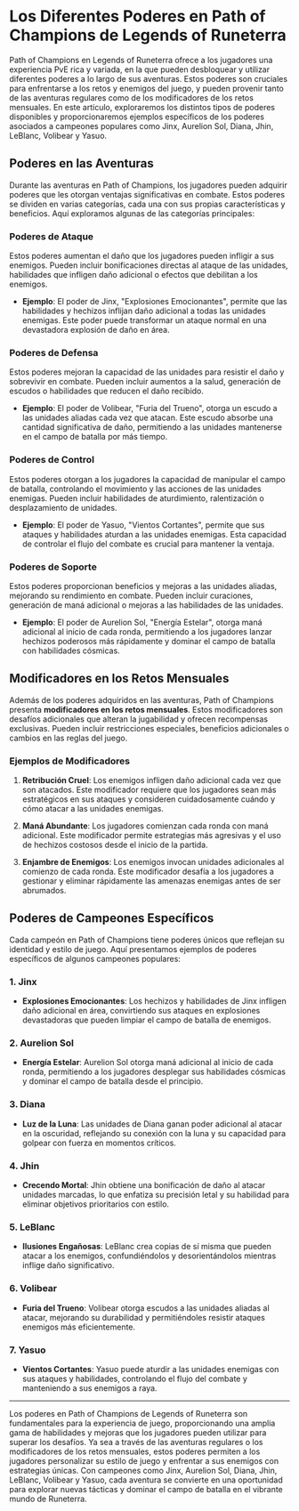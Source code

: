 # Los Diferentes Poderes en Path of Champions de Legends of Runeterra

Path of Champions en Legends of Runeterra ofrece a los jugadores una experiencia PvE rica y variada, en la que pueden desbloquear y utilizar diferentes poderes a lo largo de sus aventuras. Estos poderes son cruciales para enfrentarse a los retos y enemigos del juego, y pueden provenir tanto de las aventuras regulares como de los modificadores de los retos mensuales. En este artículo, exploraremos los distintos tipos de poderes disponibles y proporcionaremos ejemplos específicos de los poderes asociados a campeones populares como Jinx, Aurelion Sol, Diana, Jhin, LeBlanc, Volibear y Yasuo.

## Poderes en las Aventuras

Durante las aventuras en Path of Champions, los jugadores pueden adquirir poderes que les otorgan ventajas significativas en combate. Estos poderes se dividen en varias categorías, cada una con sus propias características y beneficios. Aquí exploramos algunas de las categorías principales:

###  Poderes de Ataque

Estos poderes aumentan el daño que los jugadores pueden infligir a sus enemigos. Pueden incluir bonificaciones directas al ataque de las unidades, habilidades que infligen daño adicional o efectos que debilitan a los enemigos.

- **Ejemplo**: El poder de Jinx, "Explosiones Emocionantes", permite que las habilidades y hechizos inflijan daño adicional a todas las unidades enemigas. Este poder puede transformar un ataque normal en una devastadora explosión de daño en área.

### Poderes de Defensa

Estos poderes mejoran la capacidad de las unidades para resistir el daño y sobrevivir en combate. Pueden incluir aumentos a la salud, generación de escudos o habilidades que reducen el daño recibido.

- **Ejemplo**: El poder de Volibear, "Furia del Trueno", otorga un escudo a las unidades aliadas cada vez que atacan. Este escudo absorbe una cantidad significativa de daño, permitiendo a las unidades mantenerse en el campo de batalla por más tiempo.

### Poderes de Control

Estos poderes otorgan a los jugadores la capacidad de manipular el campo de batalla, controlando el movimiento y las acciones de las unidades enemigas. Pueden incluir habilidades de aturdimiento, ralentización o desplazamiento de unidades.

- **Ejemplo**: El poder de Yasuo, "Vientos Cortantes", permite que sus ataques y habilidades aturdan a las unidades enemigas. Esta capacidad de controlar el flujo del combate es crucial para mantener la ventaja.

### Poderes de Soporte

Estos poderes proporcionan beneficios y mejoras a las unidades aliadas, mejorando su rendimiento en combate. Pueden incluir curaciones, generación de maná adicional o mejoras a las habilidades de las unidades.

- **Ejemplo**: El poder de Aurelion Sol, "Energía Estelar", otorga maná adicional al inicio de cada ronda, permitiendo a los jugadores lanzar hechizos poderosos más rápidamente y dominar el campo de batalla con habilidades cósmicas.

## Modificadores en los Retos Mensuales

Además de los poderes adquiridos en las aventuras, Path of Champions presenta **modificadores en los retos mensuales**. Estos modificadores son desafíos adicionales que alteran la jugabilidad y ofrecen recompensas exclusivas. Pueden incluir restricciones especiales, beneficios adicionales o cambios en las reglas del juego.

### Ejemplos de Modificadores

1. **Retribución Cruel**: Los enemigos infligen daño adicional cada vez que son atacados. Este modificador requiere que los jugadores sean más estratégicos en sus ataques y consideren cuidadosamente cuándo y cómo atacar a las unidades enemigas.

2. **Maná Abundante**: Los jugadores comienzan cada ronda con maná adicional. Este modificador permite estrategias más agresivas y el uso de hechizos costosos desde el inicio de la partida.

3. **Enjambre de Enemigos**: Los enemigos invocan unidades adicionales al comienzo de cada ronda. Este modificador desafía a los jugadores a gestionar y eliminar rápidamente las amenazas enemigas antes de ser abrumados.

## Poderes de Campeones Específicos

Cada campeón en Path of Champions tiene poderes únicos que reflejan su identidad y estilo de juego. Aquí presentamos ejemplos de poderes específicos de algunos campeones populares:

### 1. Jinx

- **Explosiones Emocionantes**: Los hechizos y habilidades de Jinx infligen daño adicional en área, convirtiendo sus ataques en explosiones devastadoras que pueden limpiar el campo de batalla de enemigos.

### 2. Aurelion Sol

- **Energía Estelar**: Aurelion Sol otorga maná adicional al inicio de cada ronda, permitiendo a los jugadores desplegar sus habilidades cósmicas y dominar el campo de batalla desde el principio.

### 3. Diana

- **Luz de la Luna**: Las unidades de Diana ganan poder adicional al atacar en la oscuridad, reflejando su conexión con la luna y su capacidad para golpear con fuerza en momentos críticos.

### 4. Jhin

- **Crecendo Mortal**: Jhin obtiene una bonificación de daño al atacar unidades marcadas, lo que enfatiza su precisión letal y su habilidad para eliminar objetivos prioritarios con estilo.

### 5. LeBlanc

- **Ilusiones Engañosas**: LeBlanc crea copias de sí misma que pueden atacar a los enemigos, confundiéndolos y desorientándolos mientras inflige daño significativo.

### 6. Volibear

- **Furia del Trueno**: Volibear otorga escudos a las unidades aliadas al atacar, mejorando su durabilidad y permitiéndoles resistir ataques enemigos más eficientemente.

### 7. Yasuo

- **Vientos Cortantes**: Yasuo puede aturdir a las unidades enemigas con sus ataques y habilidades, controlando el flujo del combate y manteniendo a sus enemigos a raya.
---
Los poderes en Path of Champions de Legends of Runeterra son fundamentales para la experiencia de juego, proporcionando una amplia gama de habilidades y mejoras que los jugadores pueden utilizar para superar los desafíos. Ya sea a través de las aventuras regulares o los modificadores de los retos mensuales, estos poderes permiten a los jugadores personalizar su estilo de juego y enfrentar a sus enemigos con estrategias únicas. Con campeones como Jinx, Aurelion Sol, Diana, Jhin, LeBlanc, Volibear y Yasuo, cada aventura se convierte en una oportunidad para explorar nuevas tácticas y dominar el campo de batalla en el vibrante mundo de Runeterra.

